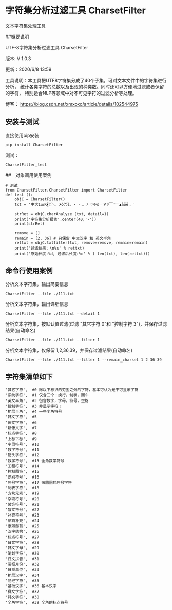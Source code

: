 # 字符集分析过滤工具 CharsetFilter 
文本字符集处理工具

##概要说明 

UTF-8字符集分析过滤工具 CharsetFilter

版本: V 1.0.3

更新：2020/6/8 13:59

工具说明：本工具把UTF8字符集分成了40个子集，可对文本文件中的字符集进行分析，
统计各类字符的总数以及出现的种类数。同时还可以方便地过滤或者保留的字符，
特别适合NLP等领域中对不可见字符的过滤分析等处理。

博客： https://blog.csdn.net/xmxoxo/article/details/102544975

## 安装与测试

直接使用pip安装
```
pip install CharsetFilter
```

测试：
```
CharsetFilter_test
```

##　对象调用使用案例

```
# 测试 
from CharsetFilter.CharsetFilter import CharsetFilter
def test ():
    objC = CharsetFilter()
    txt = '中大1三K┫□＼，≯ó㈥l｡ ･ ･ ｡ ﾉ ♡不ε﹣￥▽￣ˊˋ﹉▲āōē﹑'
    
    strRet = objC.charAnalyze (txt, detail=1)
    print('字符集分析报告'.center(40,'-'))
    print(strRet)
    
    remove = []
    remain = [2, 36] # 只保留 中文汉字 和 英文半角
    rettxt = objC.txtfilter(txt, remove=remove, remain=remain)
    print('过滤结果：\n%s' % rettxt)
    print('原始长度:%d, 过滤后长度:%d' % ( len(txt), len(rettxt)))
```


## 命令行使用案例


分析文本字符集，输出简要信息
```
CharsetFilter --file ./111.txt 
```

分析文本字符集，输出详细信息
```
CharsetFilter --file ./111.txt --detail 1
```

分析文本字符集，按默认值过滤(过滤 "其它字符 0"和 "控制字符 3")，并保存过滤结果(自动命名)
```
CharsetFilter --file ./111.txt --filter 1
```


分析文本字符集，仅保留 1,2,36,39，并保存过滤结果(自动命名)
```
CharsetFilter --file ./111.txt --filter 1 --remain_charset 1 2 36 39

```

## 字符集清单如下
```
'其它字符',  #0 除以下标识的范围之外的字符，基本可认为是不可显示字符
'系统字符',  #1 仅含三个：换行，制表，回车
'英文半角',  #2 包含数字，字母，符号，空格
'控制字符',  #3 非显示字符；
'扩展半角',  #4 一些半角符号
'韩文字符',  #5
'傣文字符',  #6
'新傣文字',  #7
'标点字符',  #8
'上标下标',  #9
'字母符号',  #10
'数字符号',  #11 
'箭头字符',  #12
'数学符号',  #13 全角数学符号
'工程符号',  #14
'控制图符',  #15
'识别符号',  #16
'序号字符',  #17 带圆圈的序号字符
'制表字符',  #18
'方块元素',  #19
'杂项符号',  #20
'装饰符号',  #21
'盲文符号',  #22 
'补充符号',  #23
'部首补充',  #24
'康熙部首',  #25
'汉字结构',  #26
'标点符号',  #27
'日文字符',  #28
'韩文字母',  #29
'笔划字符',  #30
'日文拼音',  #31
'带框月份',  #32
'日期单位',  #33
'扩展汉字',  #34
'易经字符',  #35 
'基础汉字',  #36 基本汉字
'彝文字符',  #37
'韩文字符',  #38
'全角字符',  #39 全角的标点符号
```
